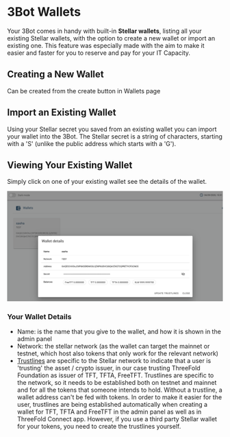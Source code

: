 # 3Bot Wallets

<!-- <img src="img/3bot_wallet.png" width="300" alt=""> -->

Your 3Bot comes in handy with built-in __Stellar wallets__, listing all your existing Stellar wallets, with the option to create a new wallet or import an existing one. This feature was especially made with the aim to make it easier and faster for you to reserve and pay for your IT Capacity. 

## Creating a New Wallet

Can be created from the create button in Wallets page

## Import an Existing Wallet 

Using your Stellar secret you saved from an existing wallet you can import your wallet into the 3Bot.
The Stellar secret is a string of characters, starting with a 'S' (unlike the public address which starts with a 'G').

## Viewing Your Existing Wallet

Simply click on one of your existing wallet see the details of the wallet.

![](img/3bot_wallet_detail.png)

### Your Wallet Details

- Name: is the name that you give to the wallet, and how it is shown in the admin panel
- Network: the stellar network (as the wallet can target the mainnet or testnet, which host also tokens that only work for the relevant network) 
- [Trustlines](https://www.stellar.org/developers/guides/concepts/assets.html) are specific to the Stellar network to indicate that a user is 'trusting' the asset / crypto issuer, in our case trusting  ThreeFold Foundation as issuer of TFT, TFTA, FreeTFT. 
Trustlines are specific to the network, so it needs to be established both on testnet and mainnet and for all the tokens that someone intends to hold. Without a trustline, a wallet address can't be fed with tokens. 
In order to make it easier for the user, trustlines are being established automatically when creating a wallet for TFT, TFTA and FreeTFT in the admin panel as well as in ThreeFold Connect app. However, if you use a third party Stellar wallet for your tokens, you need to create the trustlines yourself. 




